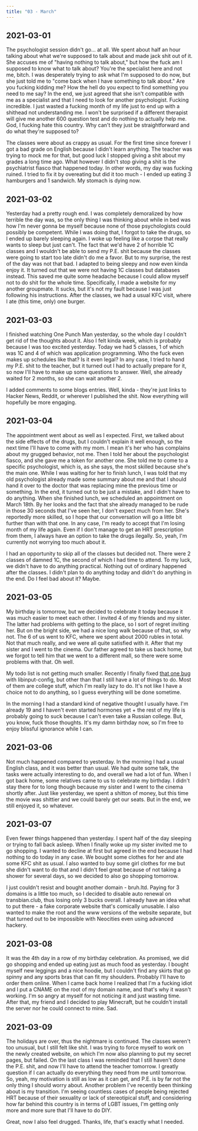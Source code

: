 ```yaml
---
title: "03 - March"
---
```


## 2021-03-01

The psychologist session didn't go... at all. We spent about half an
hour talking about what we're supposed to talk about and made jack
shit out of it. She accuses me of "having nothing to talk about," but
how the fuck am I supposed to know what to talk about? You're the
specialist here and not me, bitch. I was desperately trying to ask
what I'm supposed to do now, but she just told me to "come back when I
have something to talk about." Are you fucking kidding me? How the
hell do you expect to find something you need to me say? In the end,
we just agreed that she isn't compatible with me as a specialist and
that I need to look for another psychologist. Fucking incredible. I
just wasted a fucking month of my life just to end up with a shithead
not understanding me. I won't be surprised if a different therapist
will give me another 600 question test and do nothing to actually help
me. God, I fucking hate this country. Why can't they just be
straightforward and do what they're supposed to?

The classes were about as crappy as usual. For the first time since
forever I got a bad grade on English because I didn't learn anything.
The teacher was trying to mock me for that, but good luck I stopped
giving a shit about my grades a long time ago. What however I didn't
stop giving a shit is the psychiatrist fiasco that happened today. In
other words, my day was fucking ruined. I tried to fix it by
overeating but did it too much - I ended up eating 3 hamburgers and 1
sandwich. My stomach is dying now.

## 2021-03-02

Yesterday had a pretty rough end. I was completely demoralized by how
terrible the day was, so the only thing I was thinking about while in
bed was how I'm never gonna be myself because none of those
psychologists could possibly be competent. While I was doing that, I
forgot to take the drugs, so I ended up barely sleeping again. I woke
up feeling like a corpse that really wants to sleep but just can't.
The fact that we'd have 2 of horrible 1C classes and I wouldn't be
able to send my P.E. shit because the classes were going to start too
late didn't do me a favor. But to my surprise, the rest of the day was
not that bad. I adapted to being sleepy and now even kinda enjoy it.
It turned out that we were not having 1C classes but databases
instead. This saved me quite some headache because I could allow
myself not to do shit for the whole time. Specifically, I made a
website for my another groupmate. It sucks, but it's not my fault
because I was just following his instructions. After the classes, we
had a usual KFC visit, where I ate (this time, only) one burger.

## 2021-03-03

I finished watching One Punch Man yesterday, so the whole day I
couldn't get rid of the thoughts about it. Also I felt kinda week,
which is probably because I was too excited yesterday. Today we had 5
classes, 1 of which was 1C and 4 of which was application programming.
Who the fuck even makes up schedules like that? Is it even legal? In
any case, I tried to hand my P.E. shit to the teacher, but it turned
out I had to actually prepare for it, so now I'll have to make up some
questions to answer. Well, she already waited for 2 months, so she can
wait another 2.

I added comments to some blogs entries. Well, kinda - they're just
links to Hacker News, Reddit, or wherever I published the shit. Now
everything will hopefully be more engaging.

## 2021-03-04

The appointment went about as well as I expected. First, we talked
about the side effects of the drugs, but I couldn't explain it well
enough, so the next time I'll have to come with my mom. I mean it's
her who has complains about my grugged behavior, not me. Then I told
her about the psychologist fiasco, and she gave me a token for another
one. She told me to come to a specific psychologist, which is, as she
says, the most skilled because she's the main one. While I was waiting
for her to finish lunch, I was told that my old psychologist already
made some summary about me and that I should hand it over to the
doctor that was replacing mine the previous time or something. In the
end, it turned out to be just a mistake, and I didn't have to do
anything. When she finished lunch, we scheduled an appointment on
March 18th. By her looks and the fact that she already managed to be
rude in those 30 seconds that I've seen her, I don't expect much from
her. She's reportedly more skilled, so I hope that our conversation
will go a little bit further than with that one. In any case, I'm
ready to accept that I'm losing month of my life again. Even if I
don't manage to get an HRT prescription from them, I always have an
option to take the drugs ilegally. So, yeah, I'm currently not
worrying too much about it.

I had an opportunity to skip all of the classes but decided not. There
were 2 classes of damned 1C, the second of which I had time to attend.
To my luck, we didn't have to do anything practical. Nothing out of
ordinary happened after the classes. I didn't plan to do anything
today and didn't do anything in the end. Do I feel bad about it?
Maybe.

## 2021-03-05

My birthday is tomorrow, but we decided to celebrate it today because
it was much easier to meet each other. I invited 4 of my friends and
my sister. The latter had problems with getting to the place, so I
sort of regret inviting her. But on the bright side, we had a nice
long walk because of that, so why not. The 6 of us went to KFC, where
we spent about 2000 rubles in total. Not that much really, and we were
all quite satisfied with it. After that my sister and I went to the
cinema. Our father agreed to take us back home, but we forgot to tell
him that we went to a different mall, so there were some problems with
that. Oh well.

My todo list is not getting much smaller. Recently I finally fixed
[that one bug] with libinput-config, but other than that I still have
a lot of things to do. Most of them are college stuff, which I'm
really lazy to do. It's not like I have a choice not to do anything,
so I guess everything will be done sometime.

[that one bug]: https://gitlab.com/kirbykevinson/libinput-config/-/issues/4

In the morning I had a standard kind of negative thought I usually
have. I'm already 19 and I haven't even started hormones yet + the
rest of my life is probably going to suck because I can't even take a
Russian college. But, you know, fuck those thoughts. It's my damn
birthday now, so I'm free to enjoy blissful ignorance while I can.

## 2021-03-06

Not much happened compared to yesterday. In the morning I had a usual
English class, and it was better than usual. We had quite some talk,
the tasks were actually interesting to do, and overall we had a lot of
fun. When I got back home, some relatives came to us to celebrate my
birthday. I didn't stay there for to long though because my sister and
I went to the cinema shortly after. Just like yesterday, we spent a
shitton of money, but this time the movie was shittier and we could
barely get our seats. But in the end, we still enjoyed it, so
whatever.

## 2021-03-07

Even fewer things happened than yesterday. I spent half of the day
sleeping or trying to fall back asleep. When I finally woke up my
sister invited me to go shopping. I wanted to decline at first but
agreed in the end because I had nothing to do today in any case. We
bought some clothes for her and ate some KFC shit as usual. I also
wanted to buy some girl clothes for me but she didn't want to do that
and I didn't feel great because of not taking a shower for several
days, so we decided to also go shopping tomorrow.

I just couldn't resist and bought another domain - bruh.ltd. Paying
for 3 domains is a little too much, so I decided to disable auto
renewal on transbian.club, thus losing only 3 bucks overall. I already
have an idea what to put there - a fake corporate website that's
comically unusable. I also wanted to make the root and the www
versions of the website separate, but that turned out to be impossible
with Neocities even using advanced hackery.

## 2021-03-08

It was the 4th day in a row of my birthday celebration. As promised,
we did go shopping and ended up eating just as much food as yesterday.
I bought myself new leggings and a nice hoodie, but I couldn't find
any skirts that go spinny and any sports bras that can fit my
shoulders. Probably I'll have to order them online. When I came back
home I realized that I'm a fucking idiot and I put a CNAME on the root
of my domain name, and that's why it wasn't working. I'm so angry at
myself for not noticing it and just wasting time. After that, my
friend and I decided to play Minecraft, but he couldn't install the
server nor he could connect to mine. Sad.

## 2021-03-09

The holidays are over, thus the nightmare is continued. The classes
weren't too unusual, but I still felt like shit. I was trying to force
myself to work on the newly created website, on which I'm now also
planning to put my secret pages, but failed. On the last class I was
reminded that I still haven't done the P.E. shit, and now I'll have to
attend the teacher tomorrow. I greatly question if I can actually do
everything they need from me until tomorrow. So, yeah, my motivation
is still as low as it can get, and P.E. is by far not the only thing I
should worry about. Another problem I've recently been thinking about
is my transition. I'm seeing countless cases of people being rejected
HRT because of their sexuality or lack of stereotipical stuff, and
considering how far behind this country is in terms of LGBT issues,
I'm getting only more and more sure that I'll have to do DIY.

Great, now I also feel drugged. Thanks, life, that's exactly what I
needed.
